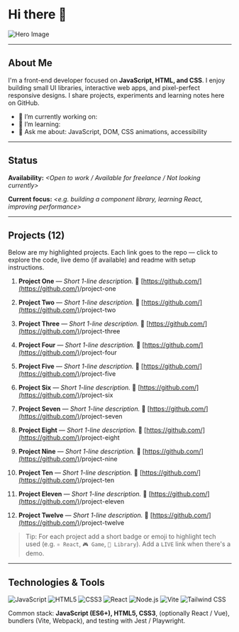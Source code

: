 # Hi there 👋

<!-- Hero image: replace the URL below with a large image you host (GitHub repo / imgur / your site). Recommended size: 1200×400 — use a wide banner-style image. -->

![Hero Image](https://ukr.media/static/ba/aimg/4/4/1/441783_1.jpg)

---

## About Me

I'm a front-end developer focused on **JavaScript, HTML, and CSS**. I enjoy building small UI libraries, interactive web apps, and pixel-perfect responsive designs. I share projects, experiments and learning notes here on GitHub.

* 🔭 I’m currently working on: **<short project name or goal>**
* 🌱 I’m learning: **<new tech or topic>**
* 💬 Ask me about: JavaScript, DOM, CSS animations, accessibility

---

## Status

**Availability:** *<Open to work / Available for freelance / Not looking currently>*

**Current focus:** *<e.g. building a component library, learning React, improving performance>*

---

## Projects (12)

Below are my highlighted projects. Each link goes to the repo — click to explore the code, live demo (if available) and readme with setup instructions.

1. **Project One** — *Short 1-line description.*
   🔗 [https://github.com/](https://github.com/)<your-username>/project-one

2. **Project Two** — *Short 1-line description.*
   🔗 [https://github.com/](https://github.com/)<your-username>/project-two

3. **Project Three** — *Short 1-line description.*
   🔗 [https://github.com/](https://github.com/)<your-username>/project-three

4. **Project Four** — *Short 1-line description.*
   🔗 [https://github.com/](https://github.com/)<your-username>/project-four

5. **Project Five** — *Short 1-line description.*
   🔗 [https://github.com/](https://github.com/)<your-username>/project-five

6. **Project Six** — *Short 1-line description.*
   🔗 [https://github.com/](https://github.com/)<your-username>/project-six

7. **Project Seven** — *Short 1-line description.*
   🔗 [https://github.com/](https://github.com/)<your-username>/project-seven

8. **Project Eight** — *Short 1-line description.*
   🔗 [https://github.com/](https://github.com/)<your-username>/project-eight

9. **Project Nine** — *Short 1-line description.*
   🔗 [https://github.com/](https://github.com/)<your-username>/project-nine

10. **Project Ten** — *Short 1-line description.*
    🔗 [https://github.com/](https://github.com/)<your-username>/project-ten

11. **Project Eleven** — *Short 1-line description.*
    🔗 [https://github.com/](https://github.com/)<your-username>/project-eleven

12. **Project Twelve** — *Short 1-line description.*
    🔗 [https://github.com/](https://github.com/)<your-username>/project-twelve

> Tip: For each project add a short badge or emoji to highlight tech used (e.g. `⚛️ React`, `🎮 Game`, `🧩 Library`). Add a `LIVE` link when there's a demo.

---

## Technologies & Tools

![JavaScript](https://img.shields.io/badge/JavaScript-ES6-yellow?style=flat-square)
![HTML5](https://img.shields.io/badge/HTML5-HTML5-orange?style=flat-square)
![CSS3](https://img.shields.io/badge/CSS3-CSS3-blue?style=flat-square)
![React](https://img.shields.io/badge/React-React-blue?style=flat-square)
![Node.js](https://img.shields.io/badge/Node.js-Node-green?style=flat-square)
![Vite](https://img.shields.io/badge/Vite-Vite-ff69b4?style=flat-square)
![Tailwind CSS](https://img.shields.io/badge/Tailwind-Tailwind-06b6d4?style=flat-square)

Common stack: **JavaScript (ES6+), HTML5, CSS3**, (optionally React / Vue), bundlers (Vite, Webpack), and testing with Jest / Playwright.
